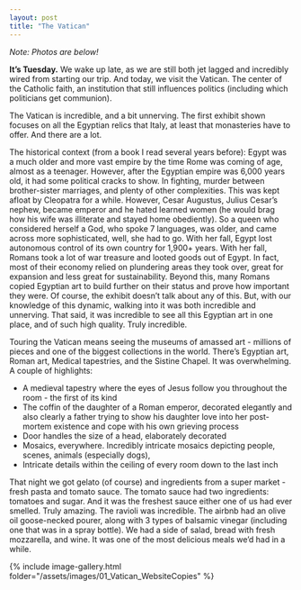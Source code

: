 ```yaml
---
layout: post
title: "The Vatican"
---
```


_Note: Photos are below!_

**It’s Tuesday.** We wake up late, as we are still both jet lagged and incredibly wired from starting our trip. And today, we visit the Vatican. The center of the Catholic faith, an institution that still influences politics (including which politicians get communion).

The Vatican is incredible, and a bit unnerving. The first exhibit shown focuses on all the Egyptian relics that Italy, at least that monasteries have to offer. And there are a lot.

The historical context (from a book I read several years before): Egypt was a much older and more vast empire by the time Rome was coming of age, almost as a teenager. However, after the Egyptian empire was 6,000 years old, it had some political cracks to show. In fighting, murder between brother-sister marriages, and plenty of other complexities. This was kept afloat by Cleopatra for a while. However, Cesar Augustus, Julius Cesar’s nephew, became emperor and he hated learned women (he would brag how his wife was illiterate and stayed home obediently). So a queen who considered herself a God, who spoke 7 languages, was older, and came across more sophisticated, well, she had to go. With her fall, Egypt lost autonomous control of its own country for 1,900+ years. With her fall, Romans took a lot of war treasure and looted goods out of Egypt. In fact, most of their economy relied on plundering areas they took over, great for expansion and less great for sustainability. Beyond this, many Romans copied Egyptian art to build further on their status and prove how important they were. Of course, the exhibit doesn’t talk about any of this. But, with our knowledge of this dynamic, walking into it was both incredible and unnerving. That said, it was incredible to see all this Egyptian art in one place, and of such high quality. Truly incredible.

Touring the Vatican means seeing the museums of amassed art - millions of pieces and one of the biggest collections in the world. There’s Egyptian art, Roman art, Medical tapestries, and the Sistine Chapel. It was overwhelming. A couple of highlights:

- A medieval tapestry where the eyes of Jesus follow you throughout the room - the first of its kind
- The coffin of the daughter of a Roman emperor, decorated elegantly and also clearly a father trying to show his daughter love into her post-mortem existence and cope with his own grieving process
- Door handles the size of a head, elaborately decorated
- Mosaics, everywhere. Incredibly intricate mosaics depicting people, scenes, animals (especially dogs),
- Intricate details within the ceiling of every room down to the last inch

That night we got gelato (of course) and ingredients from a super market - fresh pasta and tomato sauce. The tomato sauce had two ingredients: tomatoes and sugar. And it was the freshest sauce either one of us had ever smelled. Truly amazing. The ravioli was incredible. The airbnb had an olive oil goose-necked pourer, along with 3 types of balsamic vinegar (including one that was in a spray bottle). We had a side of salad, bread with fresh mozzarella, and wine. It was one of the most delicious meals we’d had in a while.

{% include image-gallery.html folder="/assets/images/01_Vatican_WebsiteCopies" %}
